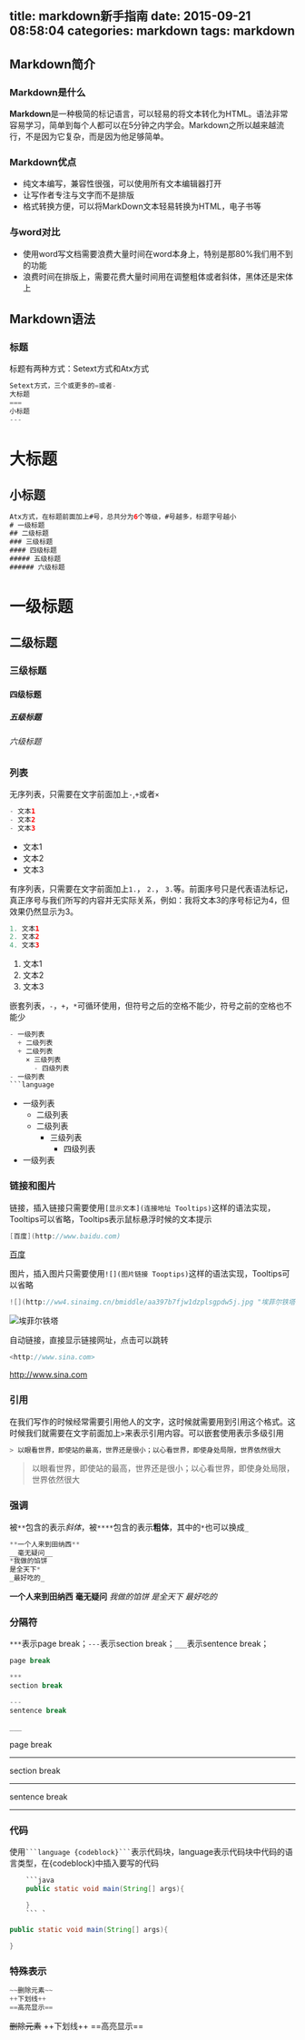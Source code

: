 title: markdown新手指南
date: 2015-09-21 08:58:04
categories: markdown
tags: markdown
---
## Markdown简介

### Markdown是什么
**Markdown**是一种极简的标记语言，可以轻易的将文本转化为HTML。语法非常容易学习，简单到每个人都可以在5分钟之内学会。Markdown之所以越来越流行，不是因为它复杂，而是因为他足够简单。

### Markdown优点
- 纯文本编写，兼容性很强，可以使用所有文本编辑器打开
- 让写作者专注与文字而不是排版
- 格式转换方便，可以将MarkDown文本轻易转换为HTML，电子书等

### 与word对比
- 使用word写文档需要浪费大量时间在word本身上，特别是那80%我们用不到的功能
- 浪费时间在排版上，需要花费大量时间用在调整粗体或者斜体，黑体还是宋体上

## Markdown语法
### 标题
标题有两种方式：Setext方式和Atx方式
```java
Setext方式，三个或更多的=或者-
大标题
===
小标题
---
```
大标题
===
小标题
---

```java
Atx方式，在标题前面加上#号，总共分为6个等级，#号越多，标题字号越小
# 一级标题
## 二级标题
### 三级标题
#### 四级标题
##### 五级标题
###### 六级标题
```
# 一级标题
## 二级标题
### 三级标题
#### 四级标题
##### 五级标题
###### 六级标题

<!--more-->

### 列表
无序列表，只需要在文字前面加上`-`,`+`或者`×`
```java
- 文本1
- 文本2
- 文本3
```
- 文本1
- 文本2
- 文本3

有序列表，只需要在文字前面加上`1.`， `2.`， `3.`等。前面序号只是代表语法标记，真正序号与我们所写的内容并无实际关系，例如：我将文本3的序号标记为4，但效果仍然显示为3。
```java
1. 文本1
2. 文本2
4. 文本3
```
1. 文本1
2. 文本2
4. 文本3

嵌套列表，`-`，`+`，`*`可循环使用，但符号之后的空格不能少，符号之前的空格也不能少
```java
- 一级列表
  + 二级列表
  + 二级列表
    × 三级列表
      - 四级列表
- 一级列表
```language
```
- 一级列表
  + 二级列表
  + 二级列表
    * 三级列表
      - 四级列表
- 一级列表

### 链接和图片
链接，插入链接只需要使用`[显示文本](连接地址 Tooltips)`这样的语法实现，Tooltips可以省略，Tooltips表示鼠标悬浮时候的文本提示
```java
[百度](http://www.baidu.com)
```
[百度](http://www.baidu.com)

图片，插入图片只需要使用`![](图片链接 Tooptips)`这样的语法实现，Tooltips可以省略
```java
![](http://ww4.sinaimg.cn/bmiddle/aa397b7fjw1dzplsgpdw5j.jpg "埃菲尔铁塔")
```
![](http://ww4.sinaimg.cn/bmiddle/aa397b7fjw1dzplsgpdw5j.jpg "埃菲尔铁塔")

自动链接，直接显示链接网址，点击可以跳转
```java
<http://www.sina.com>
```
<http://www.sina.com>

### 引用
在我们写作的时候经常需要引用他人的文字，这时候就需要用到引用这个格式。这时候我们就需要在文字前面加上`>`来表示引用内容。可以嵌套使用表示多级引用
```java
> 以眼看世界，即使站的最高，世界还是很小；以心看世界，即使身处局限，世界依然很大
```
> 以眼看世界，即使站的最高，世界还是很小；以心看世界，即使身处局限，世界依然很大

### 强调
被`**`包含的表示*斜体*，被`****`包含的表示**粗体**，其中的`*`也可以换成`_`
```java
**一个人来到田纳西**
__毫无疑问__
*我做的馅饼
是全天下*
_最好吃的_
```
**一个人来到田纳西**
__毫无疑问__
*我做的馅饼
是全天下*
_最好吃的_

### 分隔符
`***`表示page break；`---`表示section break；`___`表示sentence break；
```java
page break

***
section break

---
sentence break

___
```
page break

***
section break

---
sentence break

___

### 代码
使用` ```language {codeblock}``` `表示代码块，language表示代码块中代码的语言类型，在{codeblock}中插入要写的代码
```java
    ```java
    public static void main(String[] args){

    }
	``` `
```

```java
public static void main(String[] args){

}
```

### 特殊表示
```java
~~删除元素~~
++下划线++
==高亮显示==
```
~~删除元素~~
++下划线++
==高亮显示==



